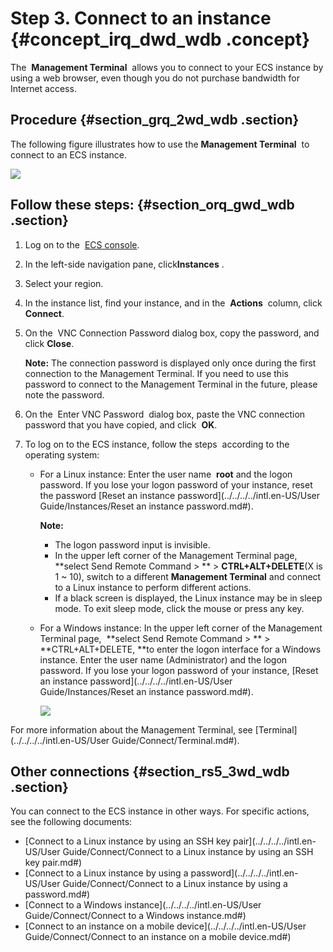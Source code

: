 # Step 3. Connect to an instance {#concept_irq_dwd_wdb .concept}

The  **Management Terminal**  allows you to connect to your ECS instance by using a web browser, even though you do not purchase bandwidth for Internet access.

## Procedure {#section_grq_2wd_wdb .section}

The following figure illustrates how to use the **Management Terminal**  to connect to an ECS instance.

![](http://static-aliyun-doc.oss-cn-hangzhou.aliyuncs.com/assets/img/9602/5082_en-US.png)

## Follow these steps: {#section_orq_gwd_wdb .section}

1.  Log on to the  [ECS console](https://ecs.console.aliyun.com/#/home).
2.  In the left-side navigation pane, click**Instances** .
3.  Select your region.
4.  In the instance list, find your instance, and in the  **Actions**  column, click **Connect**.
5.  On the  VNC Connection Password dialog box, copy the password, and click **Close**.

    **Note:** The connection password is displayed only once during the first connection to the Management Terminal. If you need to use this password to connect to the Management Terminal in the future, please note the password.

6.  On the  Enter VNC Password  dialog box, paste the VNC connection password that you have copied, and click  **OK**.
7.  To log on to the ECS instance, follow the steps  according to the operating system:
    -   For a Linux instance: Enter the user name  **root** and the logon password. If you lose your logon password of your instance, reset the password [Reset an instance password](../../../../intl.en-US/User Guide/Instances/Reset an instance password.md#).

        **Note:** 

        -   The logon password input is invisible.
        -   In the upper left corner of the Management Terminal page,  **select Send Remote Command \> ** \> **CTRL+ALT+DELETE**\(X is 1 ~ 10\), switch to a different **Management Terminal** and connect to a Linux instance to perform different actions.
        -   If a black screen is displayed, the Linux instance may be in sleep mode. To exit sleep mode, click the mouse or press any key.
    -   For a Windows instance: In the upper left corner of the Management Terminal page,  **select Send Remote Command \> ** \> **CTRL+ALT+DELETE, **to enter the logon interface for a Windows instance. Enter the user name \(Administrator\) and the logon password. If you lose your logon password of your instance, [Reset an instance password](../../../../intl.en-US/User Guide/Instances/Reset an instance password.md#).

        ![](images/5085_en-US.png)


For more information about the Management Terminal, see [Terminal](../../../../intl.en-US/User Guide/Connect/Terminal.md#).

## Other connections {#section_rs5_3wd_wdb .section}

You can connect to the ECS instance in other ways. For specific actions, see the following documents:

-   [Connect to a Linux instance by using an SSH key pair](../../../../intl.en-US/User Guide/Connect/Connect to a Linux instance by using an SSH key pair.md#)
-   [Connect to a Linux instance by using a password](../../../../intl.en-US/User Guide/Connect/Connect to a Linux instance by using a password.md#)
-   [Connect to a Windows instance](../../../../intl.en-US/User Guide/Connect/Connect to a Windows instance.md#)
-   [Connect to an instance on a mobile device](../../../../intl.en-US/User Guide/Connect/Connect to an instance on a mobile device.md#)


